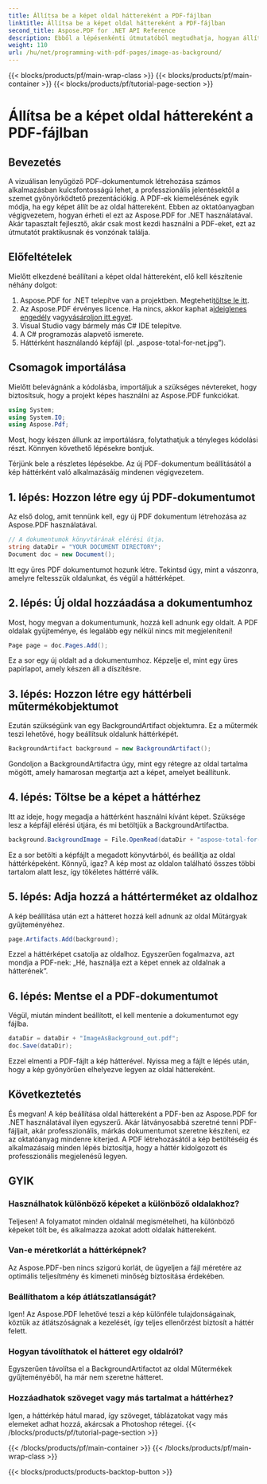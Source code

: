 ```yaml
---
title: Állítsa be a képet oldal háttereként a PDF-fájlban
linktitle: Állítsa be a képet oldal háttereként a PDF-fájlban
second_title: Aspose.PDF for .NET API Reference
description: Ebből a lépésenkénti útmutatóból megtudhatja, hogyan állíthat be képet oldal háttereként egy PDF-fájlban az Aspose.PDF for .NET használatával. Hozzon létre professzionális, tetszetős dokumentumokat.
weight: 110
url: /hu/net/programming-with-pdf-pages/image-as-background/
---
```


{{< blocks/products/pf/main-wrap-class >}}
{{< blocks/products/pf/main-container >}}
{{< blocks/products/pf/tutorial-page-section >}}

# Állítsa be a képet oldal háttereként a PDF-fájlban

## Bevezetés

A vizuálisan lenyűgöző PDF-dokumentumok létrehozása számos alkalmazásban kulcsfontosságú lehet, a professzionális jelentésektől a szemet gyönyörködtető prezentációkig. A PDF-ek kiemelésének egyik módja, ha egy képet állít be az oldal háttereként. Ebben az oktatóanyagban végigvezetem, hogyan érheti el ezt az Aspose.PDF for .NET használatával. Akár tapasztalt fejlesztő, akár csak most kezdi használni a PDF-eket, ezt az útmutatót praktikusnak és vonzónak találja.

## Előfeltételek

Mielőtt elkezdené beállítani a képet oldal háttereként, elő kell készítenie néhány dolgot:

1.  Aspose.PDF for .NET telepítve van a projektben. Megteheti[töltse le itt](https://releases.aspose.com/pdf/net/).
2.  Az Aspose.PDF érvényes licence. Ha nincs, akkor kaphat a[ideiglenes engedély](https://purchase.aspose.com/temporary-license/) vagy[vásároljon itt egyet](https://purchase.aspose.com/buy).
3. Visual Studio vagy bármely más C# IDE telepítve.
4. A C# programozás alapvető ismerete.
5. Háttérként használandó képfájl (pl. „aspose-total-for-net.jpg”).

## Csomagok importálása

Mielőtt belevágnánk a kódolásba, importáljuk a szükséges névtereket, hogy biztosítsuk, hogy a projekt képes használni az Aspose.PDF funkciókat.

```csharp
using System;
using System.IO;
using Aspose.Pdf;
```

Most, hogy készen állunk az importálásra, folytathatjuk a tényleges kódolási részt. Könnyen követhető lépésekre bontjuk.

Térjünk bele a részletes lépésekbe. Az új PDF-dokumentum beállításától a kép háttérként való alkalmazásáig mindenen végigvezetem.

## 1. lépés: Hozzon létre egy új PDF-dokumentumot

Az első dolog, amit tennünk kell, egy új PDF dokumentum létrehozása az Aspose.PDF használatával.

```csharp
// A dokumentumok könyvtárának elérési útja.
string dataDir = "YOUR DOCUMENT DIRECTORY";
Document doc = new Document();
```

Itt egy üres PDF dokumentumot hozunk létre. Tekintsd úgy, mint a vászonra, amelyre feltesszük oldalunkat, és végül a háttérképet.

## 2. lépés: Új oldal hozzáadása a dokumentumhoz

Most, hogy megvan a dokumentumunk, hozzá kell adnunk egy oldalt. A PDF oldalak gyűjteménye, és legalább egy nélkül nincs mit megjeleníteni!

```csharp
Page page = doc.Pages.Add();
```

Ez a sor egy új oldalt ad a dokumentumhoz. Képzelje el, mint egy üres papírlapot, amely készen áll a díszítésre.

## 3. lépés: Hozzon létre egy háttérbeli műtermékobjektumot

Ezután szükségünk van egy BackgroundArtifact objektumra. Ez a műtermék teszi lehetővé, hogy beállítsuk oldalunk háttérképét.

```csharp
BackgroundArtifact background = new BackgroundArtifact();
```

Gondoljon a BackgroundArtifactra úgy, mint egy rétegre az oldal tartalma mögött, amely hamarosan megtartja azt a képet, amelyet beállítunk.

## 4. lépés: Töltse be a képet a háttérhez

Itt az ideje, hogy megadja a háttérként használni kívánt képet. Szüksége lesz a képfájl elérési útjára, és mi betöltjük a BackgroundArtifactba.

```csharp
background.BackgroundImage = File.OpenRead(dataDir + "aspose-total-for-net.jpg");
```

Ez a sor betölti a képfájlt a megadott könyvtárból, és beállítja az oldal háttérképeként. Könnyű, igaz? A kép most az oldalon található összes többi tartalom alatt lesz, így tökéletes háttérré válik.

## 5. lépés: Adja hozzá a háttérterméket az oldalhoz

A kép beállítása után ezt a hátteret hozzá kell adnunk az oldal Műtárgyak gyűjteményéhez.

```csharp
page.Artifacts.Add(background);
```

Ezzel a háttérképet csatolja az oldalhoz. Egyszerűen fogalmazva, azt mondja a PDF-nek: „Hé, használja ezt a képet ennek az oldalnak a hátterének”.

## 6. lépés: Mentse el a PDF-dokumentumot

Végül, miután mindent beállított, el kell mentenie a dokumentumot egy fájlba.

```csharp
dataDir = dataDir + "ImageAsBackground_out.pdf";
doc.Save(dataDir);
```

Ezzel elmenti a PDF-fájlt a kép hátterével. Nyissa meg a fájlt e lépés után, hogy a kép gyönyörűen elhelyezve legyen az oldal háttereként.

## Következtetés

És megvan! A kép beállítása oldal háttereként a PDF-ben az Aspose.PDF for .NET használatával ilyen egyszerű. Akár látványosabbá szeretné tenni PDF-fájljait, akár professzionális, márkás dokumentumot szeretne készíteni, ez az oktatóanyag mindenre kiterjed. A PDF létrehozásától a kép betöltéséig és alkalmazásaig minden lépés biztosítja, hogy a háttér kidolgozott és professzionális megjelenésű legyen.

## GYIK

### Használhatok különböző képeket a különböző oldalakhoz?
Teljesen! A folyamatot minden oldalnál megismételheti, ha különböző képeket tölt be, és alkalmazza azokat adott oldalak háttereként.

### Van-e méretkorlát a háttérképnek?
Az Aspose.PDF-ben nincs szigorú korlát, de ügyeljen a fájl méretére az optimális teljesítmény és kimeneti minőség biztosítása érdekében.

### Beállíthatom a kép átlátszatlanságát?
Igen! Az Aspose.PDF lehetővé teszi a kép különféle tulajdonságainak, köztük az átlátszóságnak a kezelését, így teljes ellenőrzést biztosít a háttér felett.

### Hogyan távolíthatok el hátteret egy oldalról?
Egyszerűen távolítsa el a BackgroundArtifactot az oldal Műtermékek gyűjteményéből, ha már nem szeretne hátteret.

### Hozzáadhatok szöveget vagy más tartalmat a háttérhez?
Igen, a háttérkép hátul marad, így szöveget, táblázatokat vagy más elemeket adhat hozzá, akárcsak a Photoshop rétegei.
{{< /blocks/products/pf/tutorial-page-section >}}

{{< /blocks/products/pf/main-container >}}
{{< /blocks/products/pf/main-wrap-class >}}

{{< blocks/products/products-backtop-button >}}
